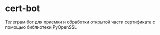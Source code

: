 # cert-bot
Телеграм бот для приемки и обработки открытой части сертификата с помощью библиотеки PyOpenSSL
